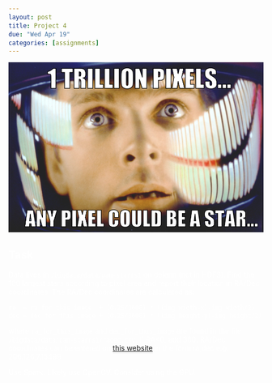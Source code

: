 ```yaml
---
layout: post
title: Project 4
due: "Wed Apr 19"
categories: [assignments]
---
```


<style type="text/css">
body {
    background-image: url("/images/bg-stars.jpg");
    background-repeat: repeat;
    color: white;
}
#container-tight {
    max-width: 1000px;
}
h1, .homelink {
    display: none;
}
h2, h3, h4, h5, h6 {
    color: white;
}
img {
    border: none;
}
</style>

# Project 4

![Stars meme](/images/stars-meme.png)

## Task

Data lives in `/bigdata/data/pan-starrs1` on delenn (not in HDFS). Find the 100 largest stars according to pixel area and report their location in RA/Dec coordinates. The RA/Dec coordinates are calculated as:

```
ra  = ra_for_this_image  + (0.25/3600) * ((img_width-x)-img_width/2)
dec = dec_for_this_image + (0.25/3600) * ((img_height-y)-img_height/2)
```

where `ra_for_this_image` and `dec_for_this_image` are found in the file `/bigdata/data/pan-starrs1/radec.csv`. If RA<0, add 360. RA/Dec coordinates can be entered on [this website](http://ps1images.stsci.edu/cgi-bin/ps1cutouts) in the form ra,dec e.g. 206.126,7.15499.

Use Spark. Likely use OpenCV. Consider using the GPU.

